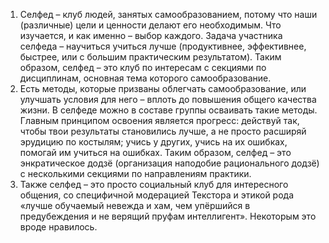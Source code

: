 <!-- TITLE: Что мы такое (чем минимально должны быть) -->

1. Селфед – клуб людей, занятых самообразованием, потому что наши (различные) цели и ценности делают его необходимым.  Что изучается, и как именно – выбор каждого. Задача участника селфеда – научиться учиться лучше (продуктивнее, эффективнее, быстрее, или с большим практическим результатом). Таким образом, селфед – это клуб по интересам с секциями по дисциплинам, основная тема которого самообразование.
2. Есть методы, которые призваны облегчать самообразование, или улучшать условия для него – вплоть до повышения общего качества жизни. В селфеде можно в составе группы осваивать такие методы. Главным принципом освоения является прогресс: действуй так, чтобы твои результаты становились лучше, а не просто расширяй эрудицию по костылям; учись у других, учись на их ошибках, помогай им учиться на ошибках. Таким образом, селфед – это энкратическое додзё (организация наподобие рационального додзё) с несколькими секциями по направлениям практики.
3. Также селфед – это просто социальный клуб для интересного общения, со специфичной модерацией Текстора и этикой рода «лучше обучаемый невежда и хам, чем упёршийся в предубеждения и не верящий пруфам интеллигент». Некоторым это вроде нравилось.